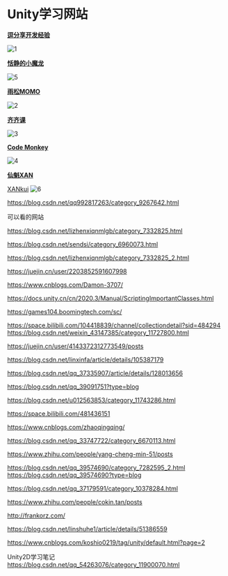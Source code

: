 # Unity学习网站

**[逗分享开发经验](<http://jingyan.idoubi.net/>)**

![1](\Image/Unity学习网站/1.png)

**[恬静的小魔龙](<https://itmonon.blog.csdn.net/?type=blog>)**

![5](\Image/Unity学习网站/5.png)

**[雨松MOMO](<https://www.xuanyusong.com/>)**

![2](\Image/Unity学习网站/2.png)

**[齐齐课](<https://www.qiqiker.com/>)**

![3](\Image/Unity学习网站/3.png)

**[Code Monkey](<https://www.youtube.com/@CodeMonkeyUnity>)**

![4](\Image/Unity学习网站/4.png)

**[仙魁XAN](<https://blog.csdn.net/u014361280?type=blog>)**

[XANkui](<https://github.com/XANkui>)
![6](\Image/Unity学习网站/6.png)


https://blog.csdn.net/qq992817263/category_9267642.html

可以看的网站

https://blog.csdn.net/lizhenxiqnmlgb/category_7332825.html

https://blog.csdn.net/sendsi/category_6960073.html

https://blog.csdn.net/lizhenxiqnmlgb/category_7332825_2.html

https://juejin.cn/user/2203852591607998

https://www.cnblogs.com/Damon-3707/

https://docs.unity.cn/cn/2020.3/Manual/ScriptingImportantClasses.html

https://games104.boomingtech.com/sc/


https://space.bilibili.com/104418839/channel/collectiondetail?sid=484294
https://blog.csdn.net/weixin_43147385/category_11727800.html

https://juejin.cn/user/4143372312773549/posts

https://blog.csdn.net/linxinfa/article/details/105387179

https://blog.csdn.net/qq_37335907/article/details/128013656

https://blog.csdn.net/qq_39091751?type=blog

<https://blog.csdn.net/u012563853/category_11743286.html>

<https://space.bilibili.com/481436151>

<https://www.cnblogs.com/zhaoqingqing/>

<https://blog.csdn.net/qq_33747722/category_6670113.html>

<https://www.zhihu.com/people/yang-cheng-min-51/posts>

<https://blog.csdn.net/qq_39574690/category_7282595_2.html>
<https://blog.csdn.net/qq_39574690?type=blog>

<https://blog.csdn.net/qq_37179591/category_10378284.html>

<https://www.zhihu.com/people/cokin.tan/posts>

<http://frankorz.com/>

<https://blog.csdn.net/linshuhe1/article/details/51386559>

<https://www.cnblogs.com/koshio0219/tag/unity/default.html?page=2>

Unity2D学习笔记 <https://blog.csdn.net/qq_54263076/category_11900070.html>
